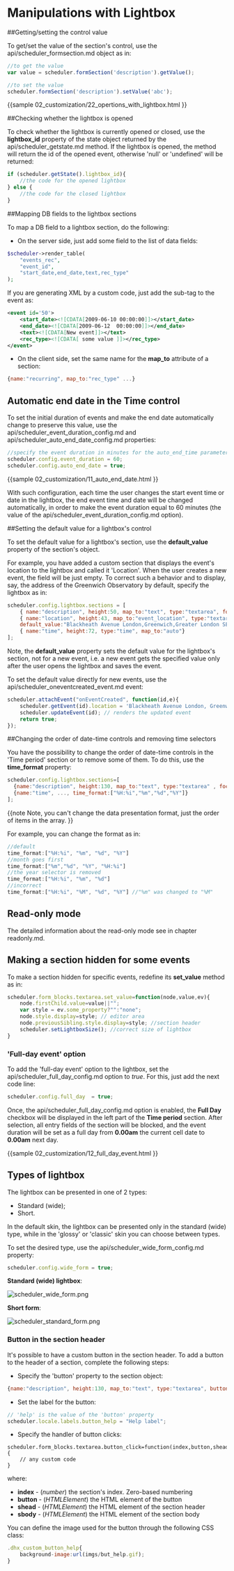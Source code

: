 Manipulations with Lightbox
==========================================

##Getting/setting the control value

To get/set the value of the section's control, use the api/scheduler_formsection.md object as in:

~~~js
//to get the value
var value = scheduler.formSection('description').getValue();

//to set the value
scheduler.formSection('description').setValue('abc');
~~~

{{sample
	02_customization/22_opertions_with_lightbox.html
}}

##Checking whether the lightbox is opened

To check whether the lightbox is currently opened or closed, use the **lightbox_id** property of the state object returned by the api/scheduler_getstate.md method. 
If the lightbox is opened, the method will return the id of the opened event, otherwise 'null' or 'undefined' will be returned:

~~~js
if (scheduler.getState().lightbox_id){
	//the code for the opened lightbox
} else {
	//the code for the closed lightbox
}
~~~

##Mapping DB fields to the lightbox sections

To map a DB field to a lightbox section, do the following:

- On the server side, just add some field to the list of data fields:

~~~php
$scheduler->render_table(
    "events_rec",
    "event_id",
    "start_date,end_date,text,rec_type"
);
~~~

If you are generating XML by a custom code, just add the sub-tag to the event as:

~~~xml
<event id='50'>
	<start_date><![CDATA[2009-06-10 00:00:00]]></start_date>
	<end_date><![CDATA[2009-06-12  00:00:00]]></end_date>
	<text><![CDATA[New event]]></text>
	<rec_type><![CDATA[ some value ]]></rec_type>
</event>
~~~

- On the client side, set the same name for the **map_to** attribute of a section:

~~~js
{name:"recurring", map_to:"rec_type" ...}
~~~
	

Automatic end date in the Time control
--------------------------------------

To set the initial duration of events and make the end date automatically change to preserve this value, use
the api/scheduler_event_duration_config.md and api/scheduler_auto_end_date_config.md properties:

~~~js
//specify the event duration in minutes for the auto_end_time parameter
scheduler.config.event_duration = 60; 
scheduler.config.auto_end_date = true;
~~~

{{sample
	02_customization/11_auto_end_date.html
}}

With such configuration, each time the user changes the start event time or date in the lightbox, 
the end event time and date will be changed automatically, in order to make the event duration equal to 60 minutes 
(the value of the api/scheduler_event_duration_config.md option).

##Setting the default value for a lightbox's control

To set the default value for a lightbox's section, use the **default_value** property of the section's object.

For example, you have added a custom section that displays the event's location to the lightbox and called it 'Location'. 
When the user creates a new event, the field will be just empty. To correct such a behavior and to display, say, the address of 
the Greenwich Observatory by default, specify the lightbox as in:

~~~js
scheduler.config.lightbox.sections = [
	{ name:"description", height:50, map_to:"text", type:"textarea", focus:true },
    { name:"location", height:43, map_to:"event_location", type:"textarea", 
    default_value:"Blackheath Avenue London,Greenwich,Greater London SE10 8XJ,UK"},
    { name:"time", height:72, type:"time", map_to:"auto"}
];
~~~

Note, the **default_value** property sets the default value for the lightbox's section, not for a new event, i.e. a new event  gets the specified value only after the user opens the lightbox and saves the event.

To set the default value directly for new events, use the api/scheduler_oneventcreated_event.md event:

~~~js
scheduler.attachEvent("onEventCreated", function(id,e){
	scheduler.getEvent(id).location = 'Blackheath Avenue London, Greenwich...';
    scheduler.updateEvent(id); // renders the updated event
    return true;
});
~~~

##Changing the order of date-time controls and removing time selectors

You have the possibility to change the order of date-time controls in the 'Time period' section or to remove some of them. To do this, 
use the **time_format** property:

~~~js
scheduler.config.lightbox.sections=[
  {name:"description", height:130, map_to:"text", type:"textarea" , focus:true},
  {name:"time", ..., time_format:["%H:%i","%m","%d","%Y"]}
];
~~~

{{note
Note, you can't change the data presentation format, just the order of items in the array. 
}}

For example, you can change the format as in:

~~~js
//default
time_format:["%H:%i", "%m", "%d", "%Y"] 
//month goes first
time_format:["%m","%d", "%Y", "%H:%i"]
//the year selector is removed
time_format:["%H:%i", "%m", "%d"]
//incorrect
time_format:["%H:%i", "%M", "%d", "%Y"] //"%m" was changed to "%M"
~~~

## Read-only mode 

The detailed information about the read-only mode see in chapter readonly.md.

## Making a section hidden for some events 

To make a section hidden for specific events, redefine its **set_value** method as in:<br>

~~~js
scheduler.form_blocks.textarea.set_value=function(node,value,ev){
	node.firstChild.value=value||"";
    var style = ev.some_property?"":"none";
    node.style.display=style; // editor area
    node.previousSibling.style.display=style; //section header
    scheduler.setLightboxSize(); //correct size of lightbox
}
~~~

### 'Full-day event' option

To add the 'full-day event' option to the lightbox, set the api/scheduler_full_day_config.md option to *true*.
For this, just add the next code line:

~~~js
scheduler.config.full_day  = true;
~~~

Once, the api/scheduler_full_day_config.md option is enabled, the **Full Day** checkbox 
will be displayed in the left part of the **Time period** section. After selection, 
all entry fields of the section will be blocked, and the event duration will be set as 
a full day from **0.00am** the current cell date to **0.00am** next day.

{{sample
	02_customization/12_full_day_event.html
}}


Types of  lightbox
------------------------------------------------------

The lightbox can be presented in one of 2 types:

- Standard (wide);
- Short.

In the default skin, the lightbox can be presented only in the standard (wide) type, while in the 'glossy' or 'classic' skin you can choose between types.

To set the desired type, use the api/scheduler_wide_form_config.md property:

~~~js
scheduler.config.wide_form = true;
~~~


**Standard (wide) lightbox**:

![scheduler_wide_form.png](scheduler_wide_form.png)

**Short form**:

![scheduler_standard_form.png](scheduler_standard_form.png)



### Button in the section header 

It's possible to have a custom button in the section header. To add a button to the header of a section, complete the following steps:

- Specify the 'button' property to the section object:

~~~js
{name:"description", height:130, map_to:"text", type:"textarea", button:"help"}
~~~

- Set the label for the button:

~~~js
// 'help' is the value of the 'button' property
scheduler.locale.labels.button_help = "Help label";
~~~

- Specify the handler of button clicks:

~~~
scheduler.form_blocks.textarea.button_click=function(index,button,shead,sbody){
	// any custom code
}
~~~

where:
	
- **index** - (*number*) the section's index. Zero-based numbering
- **button** - (*HTMLElement*) the HTML element of the button
- **shead** - (*HTMLElement*) the HTML element of the section header
- **sbody** - (*HTMLElement*) the HTML element of the section body


You can define the image used for the button through the following CSS class:

~~~js
.dhx_custom_button_help{
	background-image:url(imgs/but_help.gif);
}
~~~


